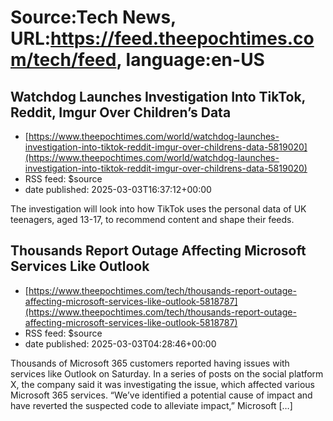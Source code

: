 # Source:Tech News, URL:https://feed.theepochtimes.com/tech/feed, language:en-US

## Watchdog Launches Investigation Into TikTok, Reddit, Imgur Over Children’s Data
 - [https://www.theepochtimes.com/world/watchdog-launches-investigation-into-tiktok-reddit-imgur-over-childrens-data-5819020](https://www.theepochtimes.com/world/watchdog-launches-investigation-into-tiktok-reddit-imgur-over-childrens-data-5819020)
 - RSS feed: $source
 - date published: 2025-03-03T16:37:12+00:00

The investigation will look into how TikTok uses the personal data of UK teenagers, aged 13-17, to recommend content and shape their feeds.

## Thousands Report Outage Affecting Microsoft Services Like Outlook
 - [https://www.theepochtimes.com/tech/thousands-report-outage-affecting-microsoft-services-like-outlook-5818787](https://www.theepochtimes.com/tech/thousands-report-outage-affecting-microsoft-services-like-outlook-5818787)
 - RSS feed: $source
 - date published: 2025-03-03T04:28:46+00:00

Thousands of Microsoft 365 customers reported having issues with services like Outlook on Saturday. In a series of posts on the social platform X, the company said it was investigating the issue, which affected various Microsoft 365 services. “We’ve identified a potential cause of impact and have reverted the suspected code to alleviate impact,” Microsoft [&#8230;]

